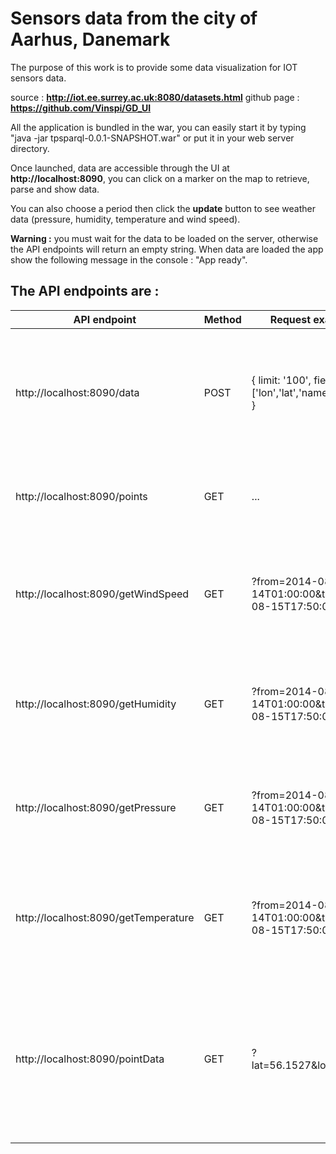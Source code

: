 # Sensors data from the city of Aarhus, Danemark
The purpose of this work is to provide some data visualization for IOT sensors data.

source : **http://iot.ee.surrey.ac.uk:8080/datasets.html**
github page : **https://github.com/Vinspi/GD_UI**

All the application is bundled in the war, you can easily start it by typing "java -jar tpsparql-0.0.1-SNAPSHOT.war" or put it in your web server directory.

Once launched, data are accessible through the UI at **http://localhost:8090**, you can click on a marker on the map to retrieve, parse and show data.

You can also choose a period then click the **update** button to see weather data (pressure, humidity, temperature and wind speed).

**Warning :** you must wait for the data to be loaded on the server, otherwise the API endpoints will return an empty string. When data are loaded the app show the following message in the console : "App ready".

## The API endpoints are :

| API endpoint                    | Method | Request example                                            | Results                                                                                                                                  |
|---------------------------------|--------|------------------------------------------------------------|------------------------------------------------------------------------------------------------------------------------------------------|
| http://localhost:8090/data      | POST   | {   limit: '100',   fields: ['lon','lat','name','value'] } | Query the data to retrieve the fields you ask for,  available fields are : 'lon', 'lat', 'name', 'value'.                                |
| http://localhost:8090/points    | GET    |                             ...                            | Query the data to retrieve all distinct geographical points.                                                                             |
| http://localhost:8090/getWindSpeed     | GET    | ?from=2014-08-14T01:00:00&to=2014-08-15T17:50:00           | Query the data to retrieve all measurement of wind speed between the two dates (from, to)                                                |
| http://localhost:8090/getHumidity      | GET    | ?from=2014-08-14T01:00:00&to=2014-08-15T17:50:00           | Query the data to retrieve all measurement of humidity between the two dates (from, to)                                                  |
| http://localhost:8090/getPressure      | GET    | ?from=2014-08-14T01:00:00&to=2014-08-15T17:50:00           | Query the data to retrieve all measurement of pressure between the two dates (from, to)                                                  |
| http://localhost:8090/getTemperature   | GET    | ?from=2014-08-14T01:00:00&to=2014-08-15T17:50:00           | Query the data to retrieve all measurement of temperature between the two dates (from, to)                                               |
| http://localhost:8090/pointData | GET    | ?lat=56.1527&lon=10.197                                    | QUery the data to retrieve all measurement for the geographical point at (lat,lon). Because of the size of the data results are limited. |
